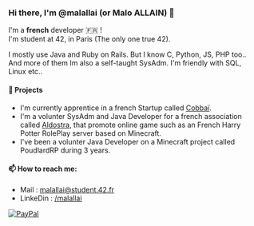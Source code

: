 ### Hi there, I'm @malallai (or Malo ALLAIN) 👋

I'm a **french** developer :fr: !  
I'm student at 42, in Paris (The only one true 42).

I mostly use Java and Ruby on Rails. But I know C, Python, JS, PHP too.. And more of them
Im also a self-taught SysAdm. I'm friendly with SQL, Linux etc..

#### 🔭 Projects
- I'm currently apprentice in a french Startup called [Cobbaï](https://cobbai.com).
- I'm a volunter SysAdm and Java Developer for a french association called [Aldostra](https://aldostra.fr), that promote online game such as an French Harry Potter RolePlay server based on Minecraft.
- I've been a volunter Java Developer on a Minecraft project called PoudlardRP during 3 years.

#### 📫 How to reach me:
- Mail : malallai@student.42.fr
- LinkeDin : [/malallai](https://linkedin.com/in/malallai)

[![PayPal](https://img.shields.io/badge/paypal-donate-yellow.svg?style=for-the-badge)](https://www.paypal.com/mentor6561)

<!--
**malallai/malallai** is a ✨ _special_ ✨ repository because its `README.md` (this file) appears on your GitHub profile.

Here are some ideas to get you started:

- 🔭 I’m currently working on ...
- 🌱 I’m currently learning ...
- 👯 I’m looking to collaborate on ...
- 🤔 I’m looking for help with ...
- 💬 Ask me about ...
- 📫 How to reach me: ...
- 😄 Pronouns: ...
- ⚡ Fun fact: ...
-->
